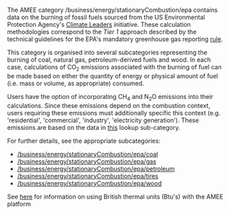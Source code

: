 The AMEE category /business/energy/stationaryCombustion/epa contains
data on the burning of fossil fuels sourced from the US Environmental
Protection Agency's [Climate Leaders](Climate_Leaders) initiative. These
calculation methodologies correspond to the *Tier 1* approach described
by the technical guidelines for the EPA's mandatory greenhouse gas
reporting
[rule](http://www.epa.gov/climatechange/emissions/ghgrulemaking.html).

This category is organised into several subcategories representing the
burning of coal, natural gas, petroleum-derived fuels and wood. In each
case, calculations of CO<sub>2</sub> emissions associated with the burning of
fuel can be made based on either the quantity of energy or physical
amount of fuel (i.e. mass or volume, as appropriate) consumed.

Users have the option of incorporating CH<sub>4</sub> and N<sub>2</sub>O emissions
into their calculations. Since these emissions depend on the combustion
context, users requiring these emissions must additionally specific this
context (e.g. 'residential', 'commercial', 'industry', 'electricity
generation'). These emissions are based on the data in
[this](CH4_and_N20_emissions_from_stationary_combustion) lookup
sub-category.

For further details, see the appropriate subcategories:

  - [/business/energy/stationaryCombustion/epa/coal](EPA_Stationary_combustion_of_coal)
  - [/business/energy/stationaryCombustion/epa/gas](EPA_Stationary_combustion_of_gas)
  - [/business/energy/stationaryCombustion/epa/petroleum](EPA_Stationary_combustion_of_petroleum_derived_fuels)
  - [/business/energy/stationaryCombustion/epa/tires](EPA_Stationary_combustion_of_tires)
  - [/business/energy/stationaryCombustion/epa/wood](EPA_Stationary_combustion_of_wood)

See [here](British_thermal_units) for information on using British
thermal units (Btu's) with the AMEE platform

